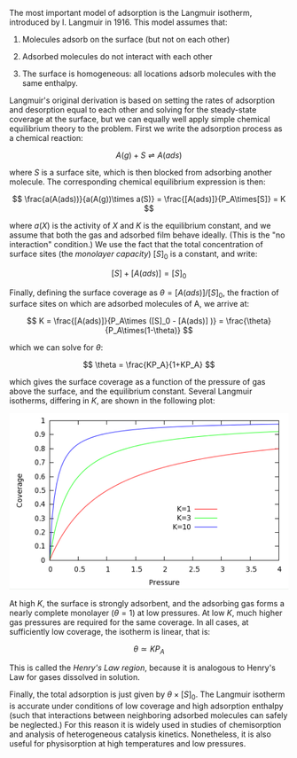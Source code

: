 

The most important model of adsorption is the Langmuir isotherm, introduced by I. Langmuir in 1916.  This model assumes that:

1. Molecules adsorb on the surface (but not on each other)

2. Adsorbed molecules do not interact with each other

3. The surface is homogeneous:  all locations adsorb molecules with the same enthalpy.

Langmuir's original derivation is based on setting the rates of adsorption and desorption
equal to each other and solving for the steady-state coverage at the surface, but we can equally well
apply simple chemical equilibrium theory to the problem.  First we write the 
adsorption process as a chemical reaction:

$$
A(g) + S \rightleftharpoons A(ads)
$$

where $S$ is a surface site, which is then blocked
from adsorbing another molecule.  The corresponding chemical equilibrium expression is then: 

$$
\frac{a(A(ads))}{a(A(g))\times a(S)} = \frac{[A(ads)]}{P_A\times[S]} = K
$$

where $a(X)$ is the activity of $X$ and $K$ is the equilibrium constant,
and we assume that both the gas and adsorbed film behave ideally. (This is the "no interaction" condition.) 
We use the fact that the total concentration of surface sites (the *monolayer capacity*) 
$[S]_0$ is a constant, and write:

$$
[S] + [A(ads)] = [S]_0
$$

Finally, defining the surface coverage as $\theta = [A(ads)]/[S]_0$, the fraction of surface
sites on which are adsorbed molecules of A, we arrive at:

$$
K = \frac{[A(ads)]}{P_A\times ([S]_0 - [A(ads)] )} = \frac{\theta}{P_A\times(1-\theta)}
$$

which we can solve for $\theta$:

$$
\theta = \frac{KP_A}{1+KP_A}
$$

which gives the surface coverage as a function of the pressure of gas above the surface, and the equilibrium
constant.  Several Langmuir isotherms, differing in $K$, are shown in the following plot:

![](./Langmuir_plot.png)

At high $K$, the surface is strongly adsorbent, and the adsorbing gas forms a nearly complete monolayer
($\theta = 1$) at low pressures.  At low  $K$, much higher gas pressures are required for the
same coverage.  In all cases, at sufficiently low coverage, the isotherm is linear, that is:

$$
\theta \simeq KP_A
$$

This is called the *Henry's Law region*, because it is analogous to Henry's Law for gases dissolved in solution.

Finally, the total adsorption is just given by $\theta \times [S]_0$.  The Langmuir isotherm is accurate
under conditions of low coverage and high adsorption enthalpy (such that interactions between neighboring 
adsorbed molecules can safely be neglected.)  For this reason it is widely used in studies of chemisorption and
analysis of heterogeneous catalysis kinetics. Nonetheless, it is also useful for physisorption at high temperatures
and low pressures.